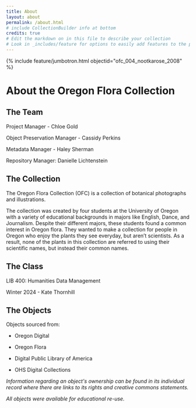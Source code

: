 ```yaml
---
title: About
layout: about
permalink: /about.html
# include CollectionBuilder info at bottom
credits: true
# Edit the markdown on in this file to describe your collection
# Look in _includes/feature for options to easily add features to the page
---
```


{% include feature/jumbotron.html objectid="ofc_004_nootkarose_2008" %}
# About the Oregon Flora Collection
## The Team

Project Manager - Chloe Gold

Object Preservation Manager - Cassidy Perkins

Metadata Manager - Haley Sherman

Repository Manager: Danielle Lichtenstein
## The Collection

The Oregon Flora Collection (OFC) is a collection of botanical photographs and illustrations.

The collection was created by four students at the University of Oregon with a variety of educational backgrounds in majors like English, Dance, and Journalism. Despite their different majors, these students found a common interest in Oregon flora. They wanted to make a collection for people in Oregon who enjoy the plants they see everyday, but aren’t scientists. As a result, none of the plants in this collection are referred to using their scientific names, but instead their common names.
## The Class

LIB 400: Humanities Data Management 

Winter 2024 - Kate Thornhill
## The Objects

Objects sourced from:

* Oregon Digital

* Oregon Flora

* Digital Public Library of America

* OHS Digital Collections

*Information regarding an object's ownership can be found in its individual record where there are links to its rights and creative commons statements.* 

*All objects were available for educational re-use.* 
